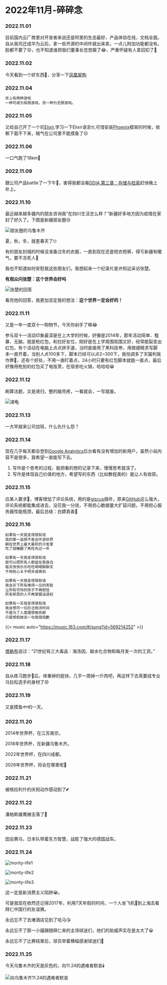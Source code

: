 # 2022年11月-碎碎念


### 2022.11.01
目前国内云厂商里对开发者来说还是阿里的生态最好，产品体验在线，文档全面。自从我司迁成华为云后，拿一些开源的中间件就出来卖，一点儿附加功能都没有。脸都不要了😡，也不知道谁把我们董事长忽悠瘸了😂，严重怀疑有人拿回扣了🤔️

### 2022.11.02
今天看到一个好东西🤩，分享一下[凤凰架构](https://icyfenix.cn/)

### 2022.11.04
```md
世上有两种游戏
一种可成为有限游戏，另一种为无限游戏。
```
### 2022.11.05
又给自己开了一个坑[Elixir](https://elixir-lang.org/getting-started/introduction.html),学习一下Elixir语言🤓,可惜安装[Phoenix](https://hexdocs.pm/phoenix/installation.html#phoenix)框架的时候，依赖下载不下来，贼气在公司里不能摸鱼了😣

### 2022.11.06
一口气跑了16km🤣

### 2022.11.09
跟公司产品battle了一下午🤬，害得我都没看[DDIA 第三章：存储与检索](http://ddia.vonng.com/#/ch3)赶快晚上补上。

### 2022.11.10
最近越来越多疆内的朋友咨询我“在四川生活怎么样？”新疆好多地方因为疫情在家封了好久了。下图是新疆朋友圈😢

![朋友圈的乌鲁木齐](https://miasanmia.oss-cn-beijing.aliyuncs.com/picture/2022/11/11/20221111154805.jpg)

夏，秋，冬，就差春天了🙄

有的朋友封城的时候没准备过冬的衣服，一直到现在还是短衣短裤，得亏新疆有暖气，要不冻死人🥶

我也不知道如何安慰我这些朋友们，我想起来一个纪录片是许知远采访张楚。

**有观众问张楚：这个世界会好吗**

![张楚的回答](https://miasanmia.oss-cn-beijing.aliyuncs.com/picture/2022/11/13/202211134746844.jpg)

看完他的回答，我更加坚定我的想法：**这个世界一定会好的！**

### 2022.11.11
又是一年一度双十一购物节，今天你剁手了嘛😂

参与双十一活动印象最深是在上大学的时候，好像是2014年，那年活动简单、粗暴、无脑，就是枪红包，和拉好友位，刚好是在上学周围氛围又好，经常能裂变出红包，有个活动在电脑上点点拼手速，当时直接用了黑科技😎，用按键精灵写脚本一直开着，当别人点100多下，脚本已经可以点2~300下，我怕调多了天猫判我作弊🤣，还有个好处，不用一直盯着点，24小时只要有红包脚本就能一直点，最后好像用枪到的红包买了电饭煲，在宿舍吃火锅，哈哈哈😁

### 2022.11.12
刷算法题，又是递归，整的脑壳疼，一看就会，一写就废。

![递龟](https://miasanmia.oss-cn-beijing.aliyuncs.com/picture/2022/11/13/86c8ce53d2a91f3d710fdba825333be582a15bd661e9f05a10278bf558fbf1ef-1.png)

### 2022.11.13
一大早就来公司加班，什么仇什么怨？

### 2022.11.14
现在几乎每天都会登到[Google Analytics](https://analytics.google.com/)后台看有没有增加的新用户，虽然小站内容不是很多，我希望一直能写下去。
 1. 写作是个思考的过程，能把看的想的记录下来，慢慢思考就深了。
 2. 写作是体现自己价值的地方，希望写的东西（比如教程类的）能让人有收获。

### 2022.11.15
应某人要求🥰，博客增加了评论系统，用的是[giscus](https://giscus.app/zh-CN)插件，原来[GitHub](https://github.com/)这么强大，评论系统都能集成进去，没花我一分钱，不用担心数据量大扩容问题，不用担心服务器性能瓶颈，最后总结：白嫖真香🤪

### 2022.11.16
```md
如果有一天我变得很有钱
我的第一选择不是去环游世界
躺在世界上最大最软的沙发里
吃了就睡醒了再吃先过一年

如果有一天我变得很有钱
就可以把所有人都留在我身边
每天快快乐乐吃吃喝喝聊聊天
不用担心关于明天或离别

如果有一天我变得很有钱
我会买下所有难得一见的笑脸
让所有可怜的孩子不再胆怯
所有邪恶的人不再掌握话语权

如果有一天我变得很有钱
我会想尽一切办法倒流时间
不是为了人类理想做贡献
只是想和她说一句我很抱歉
```
{{< music auto="https://music.163.com/#/song?id=569214252" >}}

### 2022.11.17
[塔勒布](https://zh.m.wikipedia.org/zh-hant/%E7%B4%8D%E8%A5%BF%E5%A7%86%C2%B7%E5%B0%BC%E5%8F%AF%E6%8B%89%E6%96%AF%C2%B7%E5%A1%94%E9%9B%B7%E4%BC%AF)说过：“21世纪有三大毒品：海洛因，碳水化合物和每月发一次的工资。”

### 2022.11.18
自从练习跑步🏃‍后，体重掉的挺快，几乎一周掉一斤肉吧，再这样下去真要成专业马拉松选手的身材了😟

### 2022.11.19
又是摸鱼🐟的一天。

### 2022.11.20
2014年世界杯，在江苏南京。

2018年世界杯，在新疆乌鲁木齐。

2022年世界杯，在四川成都。

2026年世界杯，将会在哪里呢🤔️

### 2022.11.21
被格拉利什的庆祝动作感动到了💕

### 2022.11.22
潘帕斯雄鹰被击落了😬

### 2022.11.23
田忌赛马，日本队带着东方智慧，战胜了强大的德国战车。

### 2022.11.24
![monty-life1](https://miasanmia.oss-cn-beijing.aliyuncs.com/picture/2022/11/24/2022.11.24/money-life1.jpg)

![monty-life2](https://miasanmia.oss-cn-beijing.aliyuncs.com/picture/2022/11/24/2022.11.24/money-life2.jpg)

![monty-life3](https://miasanmia.oss-cn-beijing.aliyuncs.com/picture/2022/11/24/2022.11.24/money-life3.jpg)

这一定是新消费主义陷阱😭。

可是我现在依然还记得2017年，利用7天年假的时间，一个人坐飞机🛫到上海去看拜仁中国行的友谊赛。

永远忘不了去堵酒店见到了哈马😘

永远忘不了那一小撮跟随拜仁来的主场球迷们，他们的助威声实在是太大了😀

永远忘不了比赛结束后，球员举着横幅感谢球迷们💖

### 2022.11.25
今天乌鲁木齐的天是灰色的，向11.24的遇难者默哀🕯️

![向乌鲁木齐11.24的遇难者默哀](https://miasanmia.oss-cn-beijing.aliyuncs.com/picture/2022/11/26/7312d8ad1981085acbd9cd21162b720a.jpeg)

